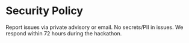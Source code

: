 # Security Policy

Report issues via private advisory or email. No secrets/PII in issues.
We respond within 72 hours during the hackathon.
